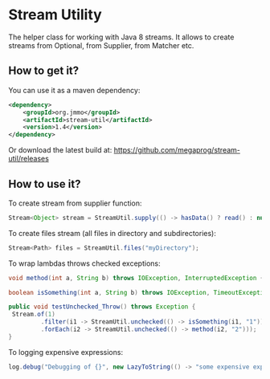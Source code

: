 # Stream Utility

The helper class for working with Java 8 streams. It allows to create streams from Optional, from Supplier, from Matcher etc. 

## How to get it?

You can use it as a maven dependency:

```xml
<dependency>
    <groupId>org.jmmo</groupId>
    <artifactId>stream-util</artifactId>
    <version>1.4</version>
</dependency>
```

Or download the latest build at:
    https://github.com/megaprog/stream-util/releases

## How to use it?

To create stream from supplier function:

```java
Stream<Object> stream = StreamUtil.supply(() -> hasData() ? read() : null);
```
  
To create files stream (all files in directory and subdirectories):

```java
Stream<Path> files = StreamUtil.files("myDirectory");
```

To wrap lambdas throws checked exceptions:
 
```java
void method(int a, String b) throws IOException, InterruptedException { }

boolean isSomething(int a, String b) throws IOException, TimeoutException { return true; }

public void testUnchecked_Throw() throws Exception {
 Stream.of(1)
         .filter(i1 -> StreamUtil.unchecked(() -> isSomething(i1, "1")))
         .forEach(i2 -> StreamUtil.unchecked(() -> method(i2, "2")));
}
```

To logging expensive expressions:
 
```java
log.debug("Debugging of {}", new LazyToString(() -> "some expensive expression"));
```
